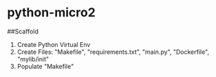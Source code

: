 # python-micro2


##Scaffold

1. Create Python Virtual Env
2. Create Files: "Makefile", "requirements.txt", "main.py", "Dockerfile", "mylib/init"
3. Populate "Makefile"